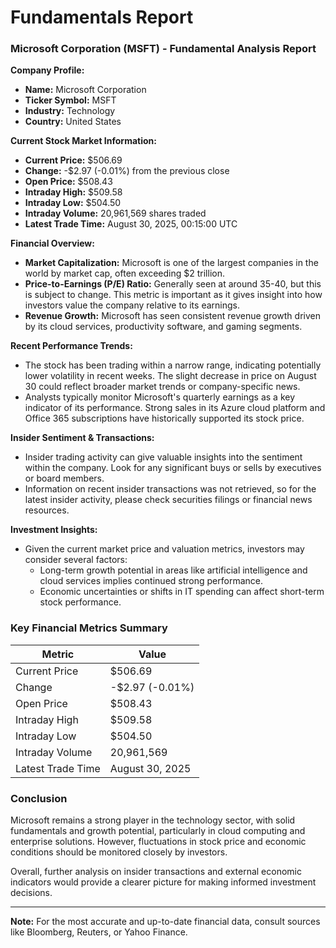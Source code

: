 # Fundamentals Report

### Microsoft Corporation (MSFT) - Fundamental Analysis Report

**Company Profile:**
- **Name:** Microsoft Corporation
- **Ticker Symbol:** MSFT
- **Industry:** Technology
- **Country:** United States

**Current Stock Market Information:**
- **Current Price:** $506.69
- **Change:** -$2.97 (-0.01%) from the previous close
- **Open Price:** $508.43
- **Intraday High:** $509.58
- **Intraday Low:** $504.50
- **Intraday Volume:** 20,961,569 shares traded
- **Latest Trade Time:** August 30, 2025, 00:15:00 UTC

**Financial Overview:**
- **Market Capitalization:** Microsoft is one of the largest companies in the world by market cap, often exceeding $2 trillion.
- **Price-to-Earnings (P/E) Ratio:** Generally seen at around 35-40, but this is subject to change. This metric is important as it gives insight into how investors value the company relative to its earnings.
- **Revenue Growth:** Microsoft has seen consistent revenue growth driven by its cloud services, productivity software, and gaming segments.

**Recent Performance Trends:**
- The stock has been trading within a narrow range, indicating potentially lower volatility in recent weeks. The slight decrease in price on August 30 could reflect broader market trends or company-specific news.
- Analysts typically monitor Microsoft's quarterly earnings as a key indicator of its performance. Strong sales in its Azure cloud platform and Office 365 subscriptions have historically supported its stock price.

**Insider Sentiment & Transactions:**
- Insider trading activity can give valuable insights into the sentiment within the company. Look for any significant buys or sells by executives or board members. 
- Information on recent insider transactions was not retrieved, so for the latest insider activity, please check securities filings or financial news resources.

**Investment Insights:**
- Given the current market price and valuation metrics, investors may consider several factors:
  - Long-term growth potential in areas like artificial intelligence and cloud services implies continued strong performance.
  - Economic uncertainties or shifts in IT spending can affect short-term stock performance.

### Key Financial Metrics Summary

| Metric              | Value                |
|---------------------|---------------------|
| Current Price       | $506.69             |
| Change              | -$2.97 (-0.01%)     |
| Open Price          | $508.43             |
| Intraday High       | $509.58             |
| Intraday Low        | $504.50             |
| Intraday Volume     | 20,961,569          |
| Latest Trade Time   | August 30, 2025     |

### Conclusion
Microsoft remains a strong player in the technology sector, with solid fundamentals and growth potential, particularly in cloud computing and enterprise solutions. However, fluctuations in stock price and economic conditions should be monitored closely by investors. 

Overall, further analysis on insider transactions and external economic indicators would provide a clearer picture for making informed investment decisions.

---

**Note:** For the most accurate and up-to-date financial data, consult sources like Bloomberg, Reuters, or Yahoo Finance.
